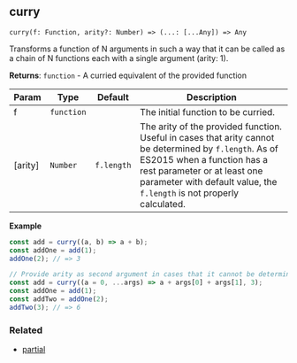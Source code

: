 ## curry

`curry(f: Function, arity?: Number) => (...: [...Any]) => Any`

Transforms a function of N arguments in such a way that it can be called as a chain of N functions each with a single argument (arity: 1).

**Returns**: <code>function</code> - A curried equivalent of the provided function

| Param | Type | Default | Description |
| --- | --- | --- | --- |
| f | <code>function</code> |  | The initial function to be curried. |
| [arity] | <code>Number</code> | <code>f.length</code> | The arity of the provided function. Useful in cases that arity cannot be determined by `f.length`. As of ES2015 when a function has a rest parameter or at least one parameter with default value, the `f.length` is not properly calculated. |

**Example**  
```js
const add = curry((a, b) => a + b);
const addOne = add(1);
addOne(2); // => 3

// Provide arity as second argument in cases that it cannot be determined. 
const add = curry((a = 0, ...args) => a + args[0] + args[1], 3);
const addOne = add(1);
const addTwo = addOne(2);
addTwo(3); // => 6
```

### Related

- [partial](https://github.com/georapbox/js-fp-utils/tree/master/partial)
